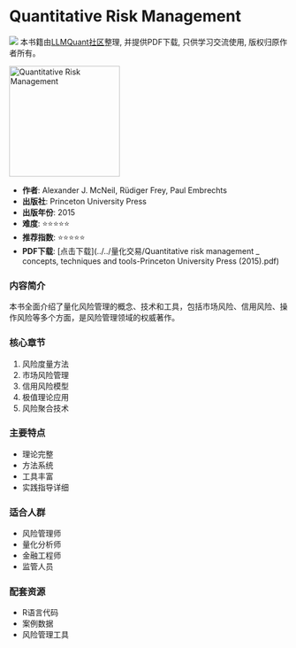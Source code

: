 # Quantitative Risk Management

![](https://fastly.jsdelivr.net/gh/bucketio/img3@main/2024/09/04/1725464231869-e0b2f727-2a0f-4270-bf6c-31ddc350426a.gif)
本书籍由[LLMQuant社区](https://llmquant.com/)整理, 并提供PDF下载, 只供学习交流使用, 版权归原作者所有。

<img src="cover.jpg" alt="Quantitative Risk Management" width="200"/>

- **作者**: Alexander J. McNeil, Rüdiger Frey, Paul Embrechts
- **出版社**: Princeton University Press
- **出版年份**: 2015
- **难度**: ⭐⭐⭐⭐⭐
- **推荐指数**: ⭐⭐⭐⭐⭐
- **PDF下载**: [点击下载](../../量化交易/Quantitative risk management _ concepts, techniques and tools-Princeton University Press (2015).pdf)

### 内容简介
本书全面介绍了量化风险管理的概念、技术和工具，包括市场风险、信用风险、操作风险等多个方面，是风险管理领域的权威著作。

### 核心章节
1. 风险度量方法
2. 市场风险管理
3. 信用风险模型
4. 极值理论应用
5. 风险聚合技术

### 主要特点
- 理论完整
- 方法系统
- 工具丰富
- 实践指导详细

### 适合人群
- 风险管理师
- 量化分析师
- 金融工程师
- 监管人员

### 配套资源
- R语言代码
- 案例数据
- 风险管理工具 